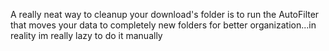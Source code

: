 A really neat way to cleanup your download's folder is to run the AutoFilter that moves your data to completely new folders for better organization...in reality im really lazy to do it manually
